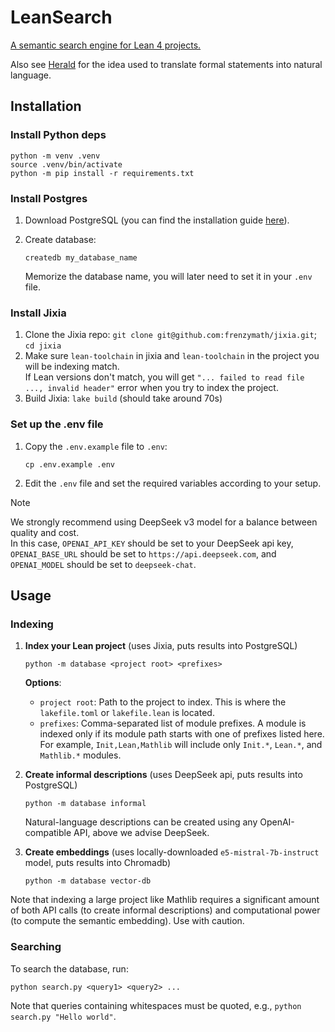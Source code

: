 # LeanSearch

[A semantic search engine for Lean 4 projects.](https://arxiv.org/abs/2403.13310)

Also see [Herald](https://arxiv.org/abs/2410.10878v2) for the idea used to translate formal statements into natural language.

## Installation

### Install Python deps

```shell
python -m venv .venv
source .venv/bin/activate
python -m pip install -r requirements.txt
```

### Install Postgres

1. Download PostgreSQL (you can find the installation guide [here](https://www.postgresql.org/download)).
2. Create database:

   ```
   createdb my_database_name
   ```

   Memorize the database name, you will later need to set it in your `.env` file.

### Install Jixia

1. Clone the Jixia repo: `git clone git@github.com:frenzymath/jixia.git`; `cd jixia`
2. Make sure `lean-toolchain` in jixia and `lean-toolchain` in the project you will be indexing match.  
	 If Lean versions don't match, you will get `"... failed to read file ..., invalid header"` error when you try to index the project.
3. Build Jixia: `lake build` (should take around 70s)

### Set up the .env file

1. Copy the `.env.example` file to `.env`:

   ```shell
   cp .env.example .env
   ```

2. Edit the `.env` file and set the required variables according to your setup.

> [!NOTE]  
> We strongly recommend using DeepSeek v3 model for a balance between quality and cost.  
> In this case, `OPENAI_API_KEY` should be set to your DeepSeek api key, `OPENAI_BASE_URL` should be set to `https://api.deepseek.com`, and `OPENAI_MODEL` should be set to `deepseek-chat`.

## Usage

### Indexing

1. **Index your Lean project** (uses Jixia, puts results into PostgreSQL)
   
   ```shell
   python -m database <project root> <prefixes>
   ```

    **Options**:
    - `project root`: Path to the project to index. This is where the `lakefile.toml` or `lakefile.lean` is located.
    - `prefixes`: Comma-separated list of module prefixes. A module is indexed only if its module path starts with one of prefixes listed here.  For example, `Init,Lean,Mathlib` will include only `Init.*`, `Lean.*`, and `Mathlib.*` modules.

3. **Create informal descriptions** (uses DeepSeek api, puts results into PostgreSQL)

   ```shell
   python -m database informal
   ```

   Natural-language descriptions can be created using any OpenAI-compatible API, above we advise DeepSeek.

5. **Create embeddings** (uses locally-downloaded `e5-mistral-7b-instruct` model, puts results into Chromadb)

   ```
   python -m database vector-db
   ```

Note that indexing a large project like Mathlib requires a significant amount of both API calls (to create informal descriptions) and computational power (to compute the semantic embedding). Use with caution.

### Searching

To search the database, run:

```shell
python search.py <query1> <query2> ...
```

Note that queries containing whitespaces must be quoted, e.g., `python search.py "Hello world"`.
